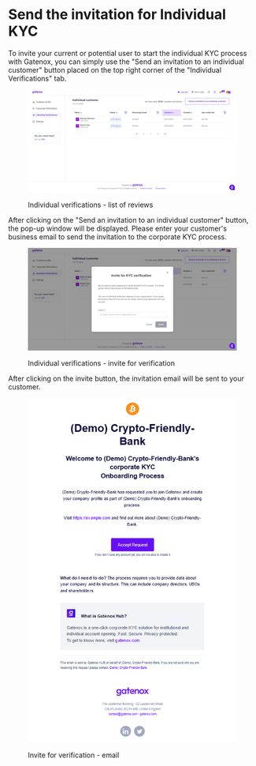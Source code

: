 # Send the invitation for Individual KYC

To invite your current or potential user to start the individual KYC process with Gatenox, you can simply use the "Send an invitation to an individual customer" button placed on the top right corner of the "Individual Verifications" tab.

<figure><img src="../../.gitbook/assets/IndividualVerificationsList.png" alt="Verifications - list of reviews"><figcaption><p>Individual verifications - list of reviews</p></figcaption></figure>

After clicking on the "Send an invitation to an individual customer" button, the pop-up window will be displayed. Please enter your customer's business email to send the invitation to the corporate KYC process.

<figure><img src="../../.gitbook/assets/IndividualVerificationsInvitation.png" alt="Verifications - invite for verification"><figcaption><p>Individual verifications - invite for verification</p></figcaption></figure>

After clicking on the invite button, the invitation email will be sent to your customer.

<figure><img src="../../.gitbook/assets/email_invitation.png" alt="Invite for verification - email"><figcaption><p>Invite for verification - email</p></figcaption></figure>
